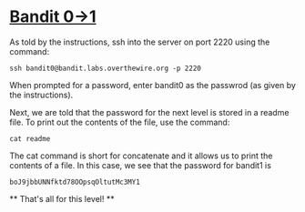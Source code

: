 # [Bandit 0->1](http://overthewire.org/wargames/bandit/bandit1.html)

As told by the instructions, ssh into the server on port 2220 using the command:

```
ssh bandit0@bandit.labs.overthewire.org -p 2220
```

When prompted for a password, enter bandit0 as the passwrod (as given by the instructions).

Next, we are told that the password for the next level is stored in a readme file. To print out the contents of the file, use the command:
```
cat readme
```
The cat command is short for concatenate and it allows us to print the contents of a file. In this case, we see that the password for bandit1 is
```
boJ9jbbUNNfktd78OOpsqOltutMc3MY1
```
** That's all for this level! **

